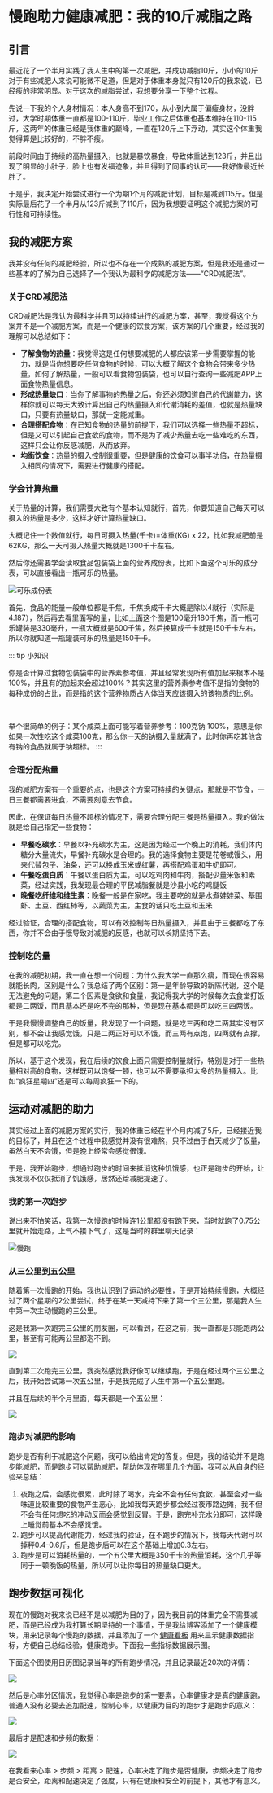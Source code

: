 # 慢跑助力健康减肥：我的10斤减脂之路

## 引言

最近花了一个半月实践了我人生中的第一次减肥，并成功减脂10斤，小小的10斤对于有些减肥人来说可能微不足道，但是对于体重本身就只有120斤的我来说，已经瘦的非常明显。对于这次的减脂尝试，我想要分享一下整个过程。

先说一下我的个人身材情况：本人身高不到170，从小到大属于偏瘦身材，没胖过，大学时期体重一直都是100-110斤，毕业工作之后体重也基本维持在110-115斤，这两年的体重已经是我体重的巅峰，一直在120斤上下浮动，其实这个体重我觉得算是比较好的，不胖不瘦。

前段时间由于持续的高热量摄入，也就是暴饮暴食，导致体重达到123斤，并且出现了明显的小肚子，脸上也有发福迹象，并且得到了同事的认可——我好像最近长胖了。

于是乎，我决定开始尝试进行一个为期1个月的减肥计划，目标是减到115斤。但是实际最后花了一个半月从123斤减到了110斤，因为我想要证明这个减肥方案的可行性和可持续性。

## 我的减肥方案

我并没有任何的减肥经验，所以也不存在一个成熟的减肥方案，但是我还是通过一些基本的了解为自己选择了一个我认为最科学的减肥方法——“CRD减肥法”。

### 关于CRD减肥法

CRD减肥法是我认为最科学并且可以持续进行的减肥方案，甚至，我觉得这个方案并不是一个减肥方案，而是一个健康的饮食方案，该方案的几个重要，经过我的理解可以总结如下：

- **了解食物的热量**：我觉得这是任何想要减肥的人都应该第一步需要掌握的能力，就是当你想要吃任何食物的时候，可以大概了解这个食物会带来多少热量，如何了解热量，一般可以看食物包装袋，也可以自行查询一些减肥APP上面食物热量信息。
- **形成热量缺口**：当你了解事物的热量之后，你还必须知道自己的代谢能力，这样你就可以每天大致计算出自己的热量摄入和代谢消耗的差值，也就是热量缺口，只要有热量缺口，那就一定能减重。
- **合理搭配食物**：在已知食物的热量的前提下，我们可以选择一些热量不超标，但是又可以引起自己食欲的食物，而不是为了减少热量去吃一些难吃的东西，这样只会让你反感减肥，从而放弃。
- **均衡饮食**：热量的摄入控制很重要，但是健康的饮食可以事半功倍，在热量摄入相同的情况下，需要进行健康的搭配。

### 学会计算热量

关于热量的计算，我们需要大致有个基本认知就行，首先，你要知道自己每天可以摄入的热量是多少，这样才好计算热量缺口。

大概记住一个数值就行，每日可摄入热量(千卡)=体重(KG) x 22，比如我减肥前是62KG，那么一天可摄入热量大概就是1300千卡左右。

然后你还需要学会读取食品包装袋上面的营养成份表，比如下面这个可乐的成分表，可以直接看出一瓶可乐的热量。

![可乐成份表](https://cdn.jsdelivr.net/gh/Hopetree/blog-img@main/2024/202410181458726.png)

首先，食品的能量一般单位都是千焦，千焦换成千卡大概是除以4就行（实际是4.187），然后再去看里面写的量，比如上面这个图是100毫升180千焦，而一瓶可乐罐装是330毫升，一瓶大概就是600千焦，然后换算成千卡就是150千卡左右，所以你就知道一瓶罐装可乐的热量是150千卡。

::: tip 小知识

你是否计算过食物包装袋中的营养素参考值，并且经常发现所有值加起来根本不是100%，并且有的加起来会超过100%？其实这里的营养素参考值不是指的食物的每种成份的占比，而是指的这个营养物质占人体当天应该摄入的该物质的比例。

<br/>

举个很简单的例子：某个咸菜上面可能写着营养参考：100克钠 100%，意思是你如果一次性吃这个咸菜100克，那么你一天的钠摄入量就满了，此时你再吃其他含有钠的食品就属于钠超标。
:::

### 合理分配热量

我的减肥方案有一个重要的点，也是这个方案可持续的关键点，那就是不节食，一日三餐都需要进食，不需要刻意去节食。

因此，在保证每日热量不超标的情况下，需要合理分配三餐是热量摄入。我的做法就是给自己指定一些食物：

- **早餐吃碳水**：早餐以补充碳水为主，这是因为经过一个晚上的消耗，我们体内糖分大量流失，早餐补充碳水是合理的。我的选择食物主要是花卷或馒头，用来代替包子、油条，还可以换成玉米或红薯，再搭配鸡蛋和牛奶即可。
- **午餐吃蛋白质**：午餐以蛋白质为主，可以吃鸡肉和牛肉，搭配少量米饭和素菜，经过实践，我发现最合理的平民减脂餐就是沙县小吃的鸡腿饭
- **晚餐吃纤维和维生素**：晚餐一般是在家吃，我主要吃的就是水煮娃娃菜、基围虾、土豆、西红柿等，以蔬菜为主，主食的话只吃土豆和玉米

经过验证，合理的搭配食物，可以有效控制每日热量摄入，并且由于三餐都吃了东西，你并不会由于饿导致对减肥的反感，也就可以长期坚持下去。

### 控制吃的量

在我的减肥初期，我一直在想一个问题：为什么我大学一直那么瘦，而现在很容易就能长肉，区别是什么？我总结了两个区别：第一是年龄导致的新陈代谢，这个是无法避免的问题，第二个因素是食欲和食量，我记得我大学的时候每次去食堂打饭都是二两饭，而且基本还是吃不完的那种，但是现在基本都是可以吃三四两饭。

于是我慢慢调整自己的饭量，我发现了一个问题，就是吃三两和吃二两其实没有区别，都不会让我感觉饿，只是二两正好可以不饿，而三两有点饱，四两就有点撑，但是都可以吃完。

所以，基于这个发现，我在后续的饮食上面只需要控制量就行，特别是对于一些热量相对高的食物，这样既可以饱餐一顿，也可以不需要承担太多的热量摄入。比如“疯狂星期四”还是可以每周疯狂一下的。


## 运动对减肥的助力

其实经过上面的减肥方案的实行，我的体重已经在半个月内减了5斤，已经接近我的目标了，并且在这个过程中我感觉并没有很难熬，只不过由于白天减少了饭量，虽然白天不会饿，但是晚上经常会感觉很饿。

于是，我开始跑步，想通过跑步的时间来抵消这种饥饿感，也正是跑步的开始，让我发现不仅仅抵消了饥饿感，居然还给减肥提速了。

### 我的第一次跑步

说出来不怕笑话，我第一次慢跑的时候连1公里都没有跑下来，当时就跑了0.75公里就开始走路，上气不接下气了，这是当时的群里聊天记录：

![慢跑](https://cdn.jsdelivr.net/gh/Hopetree/blog-img@main/2024/202410181534807.png)

### 从三公里到五公里

随着第一次慢跑的开始，我也认识到了运动的必要性，于是开始持续慢跑，大概经过了两个星期的2公里尝试，终于在某一天减持下来了第一个三公里，那是我人生中第一次主动慢跑的三公里。

这是我第一次跑完三公里的朋友圈，可以看到，在这之前，我一直都是只能跑两公里，甚至有可能两公里都泡不到。

![](https://cdn.jsdelivr.net/gh/Hopetree/blog-img@main/2024/202410181540274.png)

直到第二次跑完三公里，我突然感觉我好像可以继续跑，于是在经过两个三公里之后，我开始尝试第一次五公里，于是我完成了人生中第一个五公里跑。

并且在后续的半个月里面，每天都是一个五公里：

![](https://cdn.jsdelivr.net/gh/Hopetree/blog-img@main/2024/202410181544454.png)

### 跑步对减肥的影响

跑步是否有利于减肥这个问题，我可以给出肯定的答复。但是，我的结论并不是跑步能减肥，而是跑步可以帮助减肥，帮助体现在哪里几个方面，我可以从自身的经验来总结：

1. 夜跑之后，会感觉很累，此时除了喝水，完全不会有任何食欲，甚至会对一些味道比较重要的食物产生恶心，比如我每天跑步都会经过夜市路边摊，我不但不会有任何想吃的冲动反而会感觉到反胃。于是，跑完补充水分即可，这样晚上睡觉前基本不会感觉饿。
2. 跑步可以提高代谢能力，经过我的验证，在不跑步的情况下，我每天代谢可以掉秤0.4-0.6斤，但是跑步后可以在这个基础上增加0.3左右。
3. 跑步是可以消耗热量的，一个五公里大概是350千卡的热量消耗，这个几乎等同于一顿晚饭的热量，所以可以让你每日的热量缺口更大。


## 跑步数据可视化

现在的慢跑对我来说已经不是以减肥为目的了，因为我目前的体重完全不需要减肥，而是已经成为我打算长期坚持的一个事情，于是我给博客添加了一个健康模块，用来记录每个慢跑的数据，并且添加了一个 [健康看板](https://tendcode.com/health/ "健康模块") 用来显示健康数据指标，方便自己总结经验，健康跑步。下面我一些指标数据展示图。

下面这个图使用日历图记录当年的所有跑步情况，并且记录最近20次的详情：

![](https://cdn.jsdelivr.net/gh/Hopetree/blog-img@main/2024/202410151720426.webp)

然后是心率分区情况，我觉得心率是跑步的第一要素，心率健康才是真的健康跑，普通人没有必要去追加配速，控制心率，以健康为目的的跑步才是跑步的意义：

![](https://cdn.jsdelivr.net/gh/Hopetree/blog-img@main/2024/202410151720427.webp)

最后才是配速和步频的数据：

![](https://cdn.jsdelivr.net/gh/Hopetree/blog-img@main/2024/202410151720428.webp)


在我看来心率 > 步频 > 距离 > 配速，心率决定了跑步是否健康，步频决定了跑步是否安全，距离和配速决定了强度，只有在健康和安全的前提下，其他才有意义。